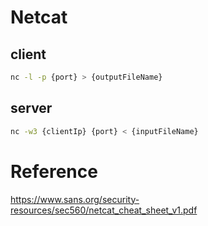 # Netcat
## client
~~~bash
nc -l -p {port} > {outputFileName}
~~~

## server
~~~bash
nc -w3 {clientIp} {port} < {inputFileName}
~~~

# Reference
https://www.sans.org/security-resources/sec560/netcat_cheat_sheet_v1.pdf
